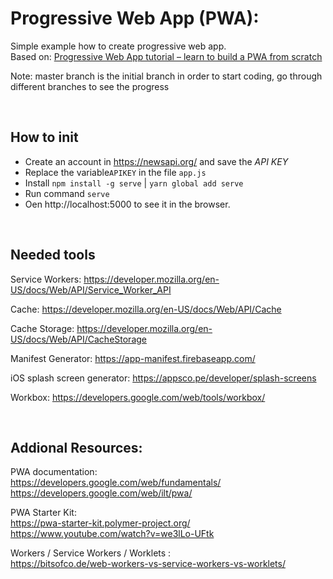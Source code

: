 # Progressive Web App (PWA):

Simple example how to create progressive web app. <br>
Based on: [Progressive Web App tutorial – learn to build a PWA from scratch](https://www.youtube.com/watch?v=gcx-3qi7t7c)

Note: master branch is the initial branch in order to start coding, go through different branches to see the progress

<br>

## How to init

- Create an account in https://newsapi.org/ and save the _API KEY_
- Replace the variable`APIKEY` in the file `app.js`
- Install `npm install -g serve` | `yarn global add serve`
- Run command `serve`
- Oen http://localhost:5000 to see it in the browser.

<br>

## Needed tools

Service Workers: https://developer.mozilla.org/en-US/docs/Web/API/Service_Worker_API

Cache: https://developer.mozilla.org/en-US/docs/Web/API/Cache

Cache Storage: https://developer.mozilla.org/en-US/docs/Web/API/CacheStorage

Manifest Generator: https://app-manifest.firebaseapp.com/

iOS splash screen generator: https://appsco.pe/developer/splash-screens

Workbox: https://developers.google.com/web/tools/workbox/

<br>

## Addional Resources:

PWA documentation: <br>
https://developers.google.com/web/fundamentals/ <br>
https://developers.google.com/web/ilt/pwa/

PWA Starter Kit: <br>
https://pwa-starter-kit.polymer-project.org/ <br>
https://www.youtube.com/watch?v=we3lLo-UFtk

Workers / Service Workers / Worklets :<br>
https://bitsofco.de/web-workers-vs-service-workers-vs-worklets/
